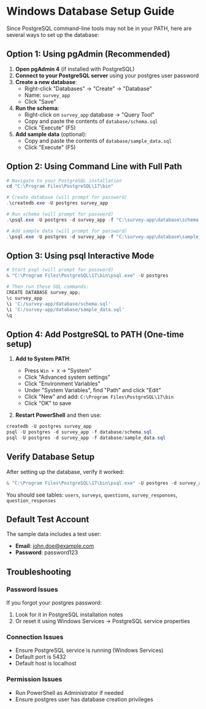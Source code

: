 # Windows Database Setup Guide

Since PostgreSQL command-line tools may not be in your PATH, here are several ways to set up the database:

## Option 1: Using pgAdmin (Recommended)

1. **Open pgAdmin 4** (if installed with PostgreSQL)
2. **Connect to your PostgreSQL server** using your postgres user password
3. **Create a new database**:
   - Right-click "Databases" → "Create" → "Database"
   - Name: `survey_app`
   - Click "Save"
4. **Run the schema**:
   - Right-click on `survey_app` database → "Query Tool"
   - Copy and paste the contents of `database/schema.sql`
   - Click "Execute" (F5)
5. **Add sample data** (optional):
   - Copy and paste the contents of `database/sample_data.sql`
   - Click "Execute" (F5)

## Option 2: Using Command Line with Full Path

```powershell
# Navigate to your PostgreSQL installation
cd "C:\Program Files\PostgreSQL\17\bin"

# Create database (will prompt for password)
.\createdb.exe -U postgres survey_app

# Run schema (will prompt for password)
.\psql.exe -U postgres -d survey_app -f "C:\survey-app\database\schema.sql"

# Add sample data (will prompt for password)
.\psql.exe -U postgres -d survey_app -f "C:\survey-app\database\sample_data.sql"
```

## Option 3: Using psql Interactive Mode

```powershell
# Start psql (will prompt for password)
& "C:\Program Files\PostgreSQL\17\bin\psql.exe" -U postgres

# Then run these SQL commands:
CREATE DATABASE survey_app;
\c survey_app
\i 'C:/survey-app/database/schema.sql'
\i 'C:/survey-app/database/sample_data.sql'
\q
```

## Option 4: Add PostgreSQL to PATH (One-time setup)

1. **Add to System PATH**:
   - Press `Win + X` → "System"
   - Click "Advanced system settings"
   - Click "Environment Variables"
   - Under "System Variables", find "Path" and click "Edit"
   - Click "New" and add: `C:\Program Files\PostgreSQL\17\bin`
   - Click "OK" to save

2. **Restart PowerShell** and then use:
```powershell
createdb -U postgres survey_app
psql -U postgres -d survey_app -f database/schema.sql
psql -U postgres -d survey_app -f database/sample_data.sql
```

## Verify Database Setup

After setting up the database, verify it worked:

```powershell
& "C:\Program Files\PostgreSQL\17\bin\psql.exe" -U postgres -d survey_app -c "\dt"
```

You should see tables: `users`, `surveys`, `questions`, `survey_responses`, `question_responses`

## Default Test Account

The sample data includes a test user:
- **Email**: john.doe@example.com
- **Password**: password123

## Troubleshooting

### Password Issues
If you forgot your postgres password:
1. Look for it in PostgreSQL installation notes
2. Or reset it using Windows Services → PostgreSQL service properties

### Connection Issues
- Ensure PostgreSQL service is running (Windows Services)
- Default port is 5432
- Default host is localhost

### Permission Issues
- Run PowerShell as Administrator if needed
- Ensure postgres user has database creation privileges